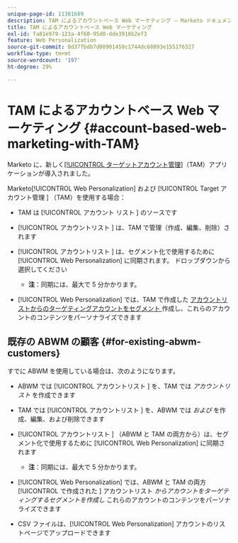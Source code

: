 ```yaml
---
unique-page-id: 11381689
description: TAM によるアカウントベース Web マーケティング — Marketo ドキュメント — 製品ドキュメント
title: TAM によるアカウントベース Web マーケティング
exl-id: fa81e979-123a-4f60-95d0-dde3918b2ef3
feature: Web Personalization
source-git-commit: 0d37fbdb7d08901458c1744dc68893e155176327
workflow-type: tm+mt
source-wordcount: '197'
ht-degree: 29%

---
```


# TAM によるアカウントベース Web マーケティング {#account-based-web-marketing-with-TAM}

Marketo に、新しく[[!UICONTROL ターゲットアカウント管理]](/help/marketo/product-docs/target-account-management/setup-tam/target-account-management-overview.md)（TAM）アプリケーションが導入されました。

Marketo[!UICONTROL Web Personalization] および [!UICONTROL Target アカウント管理 ] （TAM）を使用する場合：

* TAM は [!UICONTROL  アカウント リスト ] のソースです
* [!UICONTROL  アカウントリスト ] は、TAM で管理（作成、編集、削除）されます
* [!UICONTROL  アカウントリスト ] は、セグメント化で使用するために [!UICONTROL Web Personalization] に同期されます。 ドロップダウンから選択してください

   * **注**：同期には、最大で 5 分かかります。

* [!UICONTROL Web Personalization] では、TAM で作成した [ アカウントリストからのターゲティングアカウントをセグメント ](/help/marketo/product-docs/web-personalization/account-based-web-marketing/create-a-new-account-list.md) 作成し、これらのアカウントのコンテンツをパーソナライズできます

## 既存の ABWM の顧客 {#for-existing-abwm-customers}

すでに ABWM を使用している場合は、次のようになります。

* ABWM では [!UICONTROL  アカウントリスト ] を、TAM では _アカウントリスト_ を作成できます
* TAM では [!UICONTROL  アカウントリスト ] を、ABWM では _および_ を作成、編集、および削除できます
* [!UICONTROL  アカウントリスト ] （ABWM と TAM の両方から）は、セグメント化で使用するために [!UICONTROL Web Personalization] に同期されます

   * **注**：同期には、最大で 5 分かかります。

* [!UICONTROL Web Personalization] では、ABWM と TAM の両方 [!UICONTROL  で作成された ] アカウントリスト _からアカウントをターゲティングするセグメントを作成し_ これらのアカウントのコンテンツをパーソナライズできます
* CSV ファイルは、[!UICONTROL Web Personalization] アカウントのリストページでアップロードできます
